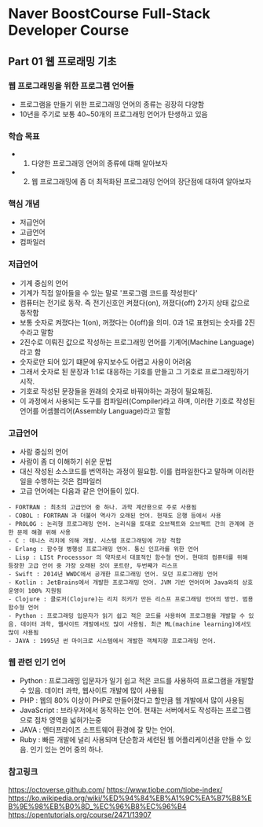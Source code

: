 # Naver BoostCourse Full-Stack Developer Course



## Part 01 웹 프로래밍 기초


### 웹 프로그래밍을 위한 프로그램 언어들
- 프로그램을 만들기 위한 프로그래밍 언어의 종류는 굉장히 다양함
- 10년을 주기로 보통 40~50개의 프로그래밍 언어가 탄생하고 있음


### 학습 목표
- 1. 다양한 프로그래밍 언어의 종류에 대해 알아보자
- 2. 웹 프로그래밍에 좀 더 최적화된 프로그래밍 언어의 장단점에 대하여 알아보자


### 핵심 개념
- 저급언어
- 고급언어
- 컴파일러


### 저급언어
- 기계 중심의 언어
- 기계가 직접 알아들을 수 있는 말로 '프로그램 코드를 작성한다'
- 컴퓨터는 전기로 동작. 즉 전기신호인 켜졌다(on), 꺼졌다(off) 2가지 상태 값으로 동작함
- 보통 숫자로 켜졌다는 1(on), 꺼졌다는 0(off)을 의미. 0과 1로 표현되는 숫자를 2진수라고 말함
- 2진수로 이뤄진 값으로 작성하는 프로그래밍 언어를 기계어(Machine Language)라고 함
- 숫자로만 되어 있기 떄문에 유지보수도 어렵고 사용이 어려움
- 그래서 숫자로 된 문장과 1:1로 대응하는 기호를 만들고 그 기호로 프로그래밍하기 시작.
- 기호로 작성된 문장들을 원래의 숫자로 바꿔야하는 과정이 필요해짐. 
- 이 과정에서 사용되는 도구를 컴파일러(Compiler)라고 하며, 이러한 기호로 작성된 언어를 어셈블리어(Assembly Language)라고 말함


### 고급언어
- 사람 중심의 언어
- 사람이 좀 더 이해하기 쉬운 문법
- 대신 작성된 소스코드를 번역하는 과정이 필요함. 이를 컴파일한다고 말하며 이러한 일을 수행하는 것은 컴파일러
- 고급 언어에는 다음과 같은 언어들이 있다.

```
- FORTRAN : 최초의 고급언어 중 하나. 과학 계산용으로 주로 사용됨
- COBOL : FORTRAN 과 더불어 역사가 오래된 언어. 현재도 은행 등에서 사용
- PROLOG : 논리형 프로그래밍 언어. 논리식을 토대로 오브젝트와 오브젝트 간의 관계에 관한 문제 해결 위해 사용
- C : 데니스 리치에 의해 개발. 시스템 프로그래밍에 가장 적합
- Erlang : 함수형 병행성 프로그래밍 언어. 통신 인프라를 위한 언어
- Lisp : LISt Processsor 의 약자로서 대표적인 함수형 언어. 현대의 컴퓨터를 위해 등장한 고급 언어 중 가장 오래된 것이 포트란, 두번째가 리스프
- Swift : 2014년 WWDC에서 공개한 프로그래밍 언어. 모던 프로그래밍 언어
- Kotlin : JetBrains에서 개발한 프로그래밍 언어. JVM 기반 언어이며 Java와의 상호 운영이 100% 지원됨
- Clojure : 클로저(Clojure)는 리치 히키가 만든 리스프 프로그래밍 언어의 방언. 범용 함수형 언어
- Python : 프로그래밍 입문자가 읽기 쉽고 적은 코드를 사용하여 프로그램을 개발할 수 있음. 데이터 과학, 웹사이트 개발에서도 많이 사용됨. 최근 ML(machine learning)에서도 많이 사용됨
- JAVA : 1995년 썬 마이크로 시스템에서 개발한 객체지향 프로그래밍 언어.
```

### 웹 관련 인기 언어
- Python : 프로그래밍 입문자가 일기 쉽고 적은 코드를 사용하여 프로그램을 개발할 수 있음. 데이터 과학, 웹사이트 개발에 많이 사용됨
- PHP : 웹의 80% 이상이 PHP로 만들어졌다고 할만큼 웹 개발에서 많이 사용됨
- JavaScript : 브라우저에서 동작하는 언어. 현재는 서버에서도 작성하는 프로그램으로 점차 영역을 넓혀가는중
- JAVA : 엔터프라이즈 소프트웨어 환경에 잘 맞는 언어. 
- Ruby : 빠른 개발에 널리 사용되며 단순함과 세련된 웹 어플리케이션을 만들 수 있음. 인기 있는 언어 중의 하나.


### 참고링크
https://octoverse.github.com/
https://www.tiobe.com/tiobe-index/
https://ko.wikipedia.org/wiki/%ED%94%84%EB%A1%9C%EA%B7%B8%EB%9E%98%EB%B0%8D_%EC%96%B8%EC%96%B4
https://opentutorials.org/course/2471/13907
